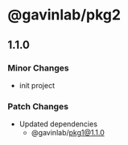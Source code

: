 # @gavinlab/pkg2

## 1.1.0

### Minor Changes

- init project

### Patch Changes

- Updated dependencies
  - @gavinlab/pkg1@1.1.0
